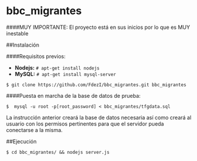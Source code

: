 # bbc_migrantes

####MUY IMPORTANTE: El proyecto está en sus inicios por lo que es MUY inestable



##Instalación

####Requisitos previos:
- **Nodejs:** ```# apt-get install nodejs```
- **MySQL:** ```# apt-get install mysql-server```

```$ git clone https://github.com/FdezI/bbc_migrantes.git bbc_migrantes```

####Puesta en marcha de la base de datos de prueba:

```$  mysql -u root -p[root_password] < bbc_migrantes/tfgdata.sql```

La instrucción anterior creará la base de datos necesaria así como creará al usuario con los permisos pertinentes para que el servidor pueda conectarse a la misma.

##Ejecución

```$ cd bbc_migrantes/ && nodejs server.js```
